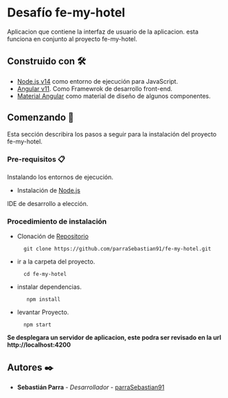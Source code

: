 # Desafío fe-my-hotel

Aplicacion que contiene la interfaz de usuario de la aplicacion. esta funciona en conjunto al proyecto fe-my-hotel.

## Construido con 🛠️

* [Node.js v14](https://nodejs.org/dist/latest-v14.x/docs/api/) como entorno de ejecución para JavaScript.
* [Angular v11](https://angular.io/docs). Como Framewrok de desarrollo front-end.
* [Material Angular](https://material.angular.io/) como material de diseño de algunos componentes.

## Comenzando 🚀
Esta sección describira los pasos a seguir para la instalación del proyecto fe-my-hotel.

### Pre-requisitos 📋
Instalando los entornos de ejecución.
* Instalación de [Node.js](https://nodejs.org/es/)

IDE de desarrollo a elección.

### Procedimiento de instalación

* Clonación de [Repositorio ](https://github.com/parraSebastian91/fe-my-hotel)

		git clone https://github.com/parraSebastian91/fe-my-hotel.git

* ir a la carpeta del proyecto.

		cd fe-my-hotel

* instalar dependencias.

		 npm install

* levantar Proyecto.

		npm start

**Se desplegara un servidor de aplicacion, este podra ser revisado en la url http://localhost:4200**

## Autores ✒️

* **Sebastián Parra** - *Desarrollador* - [parraSebastian91 ](https://github.com/parraSebastian91?tab=repositories)

